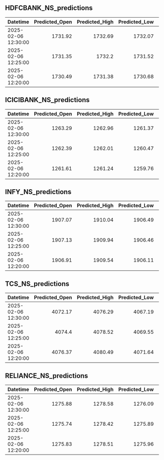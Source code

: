 ## HDFCBANK_NS_predictions
| Datetime            |   Predicted_Open |   Predicted_High |   Predicted_Low |   Predicted_Close |   Predicted_Volume |
|:--------------------|-----------------:|-----------------:|----------------:|------------------:|-------------------:|
| 2025-02-06 12:30:00 |          1731.92 |          1732.69 |         1732.07 |           1732.62 |            91625.7 |
| 2025-02-06 12:25:00 |          1731.35 |          1732.2  |         1731.52 |           1732.05 |            90748.4 |
| 2025-02-06 12:20:00 |          1730.49 |          1731.38 |         1730.68 |           1731.21 |            89498.8 |

## ICICIBANK_NS_predictions
| Datetime            |   Predicted_Open |   Predicted_High |   Predicted_Low |   Predicted_Close |   Predicted_Volume |
|:--------------------|-----------------:|-----------------:|----------------:|------------------:|-------------------:|
| 2025-02-06 12:30:00 |          1263.29 |          1262.96 |         1261.37 |           1263.27 |            86109.9 |
| 2025-02-06 12:25:00 |          1262.39 |          1262.01 |         1260.47 |           1262.5  |            72706.3 |
| 2025-02-06 12:20:00 |          1261.61 |          1261.24 |         1259.76 |           1261.78 |            68578   |

## INFY_NS_predictions
| Datetime            |   Predicted_Open |   Predicted_High |   Predicted_Low |   Predicted_Close |   Predicted_Volume |
|:--------------------|-----------------:|-----------------:|----------------:|------------------:|-------------------:|
| 2025-02-06 12:30:00 |          1907.07 |          1910.04 |         1906.49 |           1907.96 |            54752.8 |
| 2025-02-06 12:25:00 |          1907.13 |          1909.94 |         1906.46 |           1907.94 |            53847.2 |
| 2025-02-06 12:20:00 |          1906.91 |          1909.54 |         1906.11 |           1907.67 |            53519   |

## TCS_NS_predictions
| Datetime            |   Predicted_Open |   Predicted_High |   Predicted_Low |   Predicted_Close |   Predicted_Volume |
|:--------------------|-----------------:|-----------------:|----------------:|------------------:|-------------------:|
| 2025-02-06 12:30:00 |          4072.17 |          4076.29 |         4067.19 |           4070.28 |            17125.5 |
| 2025-02-06 12:25:00 |          4074.4  |          4078.52 |         4069.55 |           4072.49 |            17560.7 |
| 2025-02-06 12:20:00 |          4076.37 |          4080.49 |         4071.64 |           4074.47 |            18094.4 |

## RELIANCE_NS_predictions
| Datetime            |   Predicted_Open |   Predicted_High |   Predicted_Low |   Predicted_Close |   Predicted_Volume |
|:--------------------|-----------------:|-----------------:|----------------:|------------------:|-------------------:|
| 2025-02-06 12:30:00 |          1275.88 |          1278.58 |         1276.09 |           1276.66 |            86390.2 |
| 2025-02-06 12:25:00 |          1275.74 |          1278.42 |         1275.89 |           1276.51 |            86679.1 |
| 2025-02-06 12:20:00 |          1275.83 |          1278.51 |         1275.96 |           1276.57 |            87299.1 |

